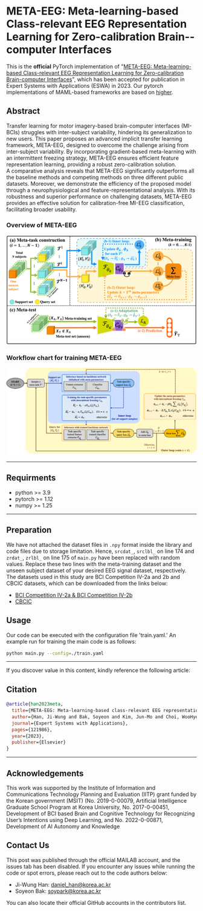 # **META-EEG: Meta-learning-based Class-relevant EEG Representation Learning for Zero-calibration Brain--computer Interfaces**
This is the **official** PyTorch implementation of "[META-EEG: Meta-learning-based Class-relevant EEG Representation Learning for Zero-calibration Brain-computer Interfaces](https://www.sciencedirect.com/science/article/pii/S0957417423024880)", which has been accepted for publication in Expert Systems with Applications (ESWA) in 2023.
Our pytorch implementations of MAML-based frameworks are based on [higher](https://github.com/facebookresearch/higher).  



## Abstract
Transfer learning for motor imagery-based brain-computer interfaces (MI-BCIs) struggles with inter-subject variability, hindering its generalization to new users. This paper proposes an advanced implicit transfer learning framework, META-EEG, designed to overcome the challenge arising from inter-subject variability. By incorporating gradient-based meta-learning with an intermittent freezing strategy, META-EEG ensures efficient feature representation learning, providing a robust zero-calibration solution.  
A comparative analysis reveals that META-EEG significantly outperforms all the baseline methods and competing methods on three different public datasets. Moreover, we demonstrate the efficiency of the proposed model through a neurophysiological and feature-representational analysis. With its robustness and superior performance on challenging datasets, META-EEG provides an effective solution for calibration-free MI-EEG classification, facilitating broader usability.  

### Overview of META-EEG
<p align="center">
    <img src="[META-EEG]OVERVIEW.png" alt="drawing" width="800"/>
</p>

### Workflow chart for training META-EEG
<p align="center">
    <img src="[META-EEG]TRAIN_WORKFLOW.png" alt="drawing" width="800"/>
</p>

---
## Requirments 
- python >= 3.9
- pytorch >= 1.12
- numpy >= 1.25
  
---
## Preparation
We have not attached the dataset files in ```.npy``` format inside the library and code files due to storage limitation. Hence, ```srcdat_```, ```srclbl_``` on line 174 and ```zrdat_```, ```zrlbl_``` on line 175 of ```main.py``` have been replaced with random values. Replace these two lines with the meta-training dataset and the unseen subject dataset of your desired EEG signal dataset, respectively. The datasets used in this study are BCI Competition IV-2a and 2b and CBCIC datasets, which can be downloaded from the links below:
- [BCI Competition IV-2a & BCI Competition IV-2b](https://www.bbci.de/competition/iv/)
- [CBCIC](https://github.com/5anirban9/Clinical-Brain-Computer-Interfaces-Challenge-WCCI-2020-Glasgow)


## Usage
Our code can be executed with the configuration file 'train.yaml.' An example run for training the main code is as follows:
<br>
```bash
python main.py --config=./train.yaml
```
---
If you discover value in this content, kindly reference the following article:
## Citation 
```bibtex
@article{han2023meta,
  title={META-EEG: Meta-learning-based class-relevant EEG representation learning for zero-calibration brain-computer interfaces},
  author={Han, Ji-Wung and Bak, Soyeon and Kim, Jun-Mo and Choi, WooHyeok and Shin, Dong-Hee and Son, Young-Han and Kam, Tae-Eui},
  journal={Expert Systems with Applications},
  pages={121986},
  year={2023},
  publisher={Elsevier}
}
```
---
  
  
## Acknowledgements
This work was supported by the Institute of Information and Communications Technology Planning and Evaluation (IITP) grant funded by the Korean government (MSIT) (No. 2019-0-00079, Artificial Intelligence Graduate School Program at Korea University, No. 2017-0-00451, Development of BCI based Brain and Cognitive Technology for Recognizing User’s Intentions using Deep Learning, and No. 2022-0-00871, Development of AI Autonomy and Knowledge 
## Contact Us
This post was published through the official MAILAB account, and the issues tab has been disabled. If you encounter any issues while running the code or spot errors, please reach out to the code authors below:

- Ji-Wung Han: daniel_han@korea.ac.kr
- Soyeon Bak: soypark@korea.ac.kr  

You can also locate their official GitHub accounts in the contributors list.


